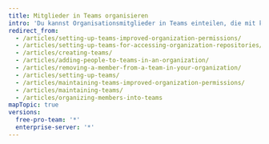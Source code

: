 ```yaml
---
title: Mitglieder in Teams organisieren
intro: 'Du kannst Organisationsmitglieder in Teams einteilen, die mit kaskadierenden Zugriffsberechtigungen und Erwähnungen die Struktur Deines Unternehmens oder Deiner Gruppe widerspiegeln.'
redirect_from:
  - /articles/setting-up-teams-improved-organization-permissions/
  - /articles/setting-up-teams-for-accessing-organization-repositories/
  - /articles/creating-teams/
  - /articles/adding-people-to-teams-in-an-organization/
  - /articles/removing-a-member-from-a-team-in-your-organization/
  - /articles/setting-up-teams/
  - /articles/maintaining-teams-improved-organization-permissions/
  - /articles/maintaining-teams/
  - /articles/organizing-members-into-teams
mapTopic: true
versions:
  free-pro-team: '*'
  enterprise-server: '*'
---
```


